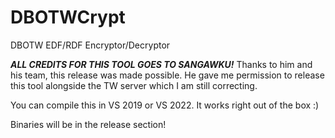 # DBOTWCrypt
 DBOTW EDF/RDF Encryptor/Decryptor

***ALL CREDITS FOR THIS TOOL GOES TO SANGAWKU!***
Thanks to him and his team, this release was made possible. He gave me permission to release this tool alongside the TW server which I am still correcting. 

You can compile this in VS 2019 or VS 2022. It works right out of the box :) 

Binaries will be in the release section!
